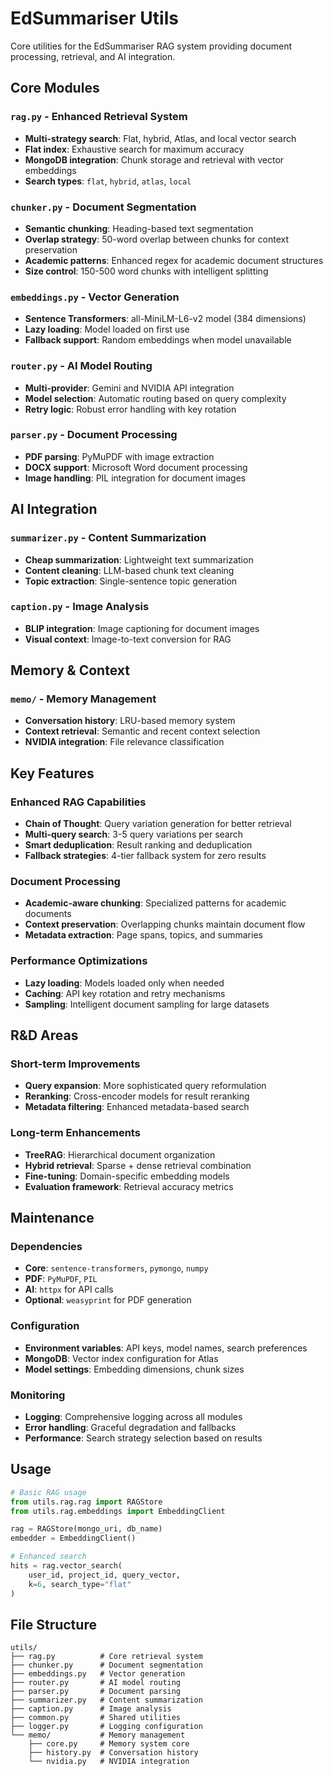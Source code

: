 # EdSummariser Utils

Core utilities for the EdSummariser RAG system providing document processing, retrieval, and AI integration.

## Core Modules

### `rag.py` - Enhanced Retrieval System
- **Multi-strategy search**: Flat, hybrid, Atlas, and local vector search
- **Flat index**: Exhaustive search for maximum accuracy
- **MongoDB integration**: Chunk storage and retrieval with vector embeddings
- **Search types**: `flat`, `hybrid`, `atlas`, `local`

### `chunker.py` - Document Segmentation
- **Semantic chunking**: Heading-based text segmentation
- **Overlap strategy**: 50-word overlap between chunks for context preservation
- **Academic patterns**: Enhanced regex for academic document structures
- **Size control**: 150-500 word chunks with intelligent splitting

### `embeddings.py` - Vector Generation
- **Sentence Transformers**: all-MiniLM-L6-v2 model (384 dimensions)
- **Lazy loading**: Model loaded on first use
- **Fallback support**: Random embeddings when model unavailable

### `router.py` - AI Model Routing
- **Multi-provider**: Gemini and NVIDIA API integration
- **Model selection**: Automatic routing based on query complexity
- **Retry logic**: Robust error handling with key rotation

### `parser.py` - Document Processing
- **PDF parsing**: PyMuPDF with image extraction
- **DOCX support**: Microsoft Word document processing
- **Image handling**: PIL integration for document images

## AI Integration

### `summarizer.py` - Content Summarization
- **Cheap summarization**: Lightweight text summarization
- **Content cleaning**: LLM-based chunk text cleaning
- **Topic extraction**: Single-sentence topic generation

### `caption.py` - Image Analysis
- **BLIP integration**: Image captioning for document images
- **Visual context**: Image-to-text conversion for RAG

## Memory & Context

### `memo/` - Memory Management
- **Conversation history**: LRU-based memory system
- **Context retrieval**: Semantic and recent context selection
- **NVIDIA integration**: File relevance classification

## Key Features

### Enhanced RAG Capabilities
- **Chain of Thought**: Query variation generation for better retrieval
- **Multi-query search**: 3-5 query variations per search
- **Smart deduplication**: Result ranking and deduplication
- **Fallback strategies**: 4-tier fallback system for zero results

### Document Processing
- **Academic-aware chunking**: Specialized patterns for academic documents
- **Context preservation**: Overlapping chunks maintain document flow
- **Metadata extraction**: Page spans, topics, and summaries

### Performance Optimizations
- **Lazy loading**: Models loaded only when needed
- **Caching**: API key rotation and retry mechanisms
- **Sampling**: Intelligent document sampling for large datasets

## R&D Areas

### Short-term Improvements
- **Query expansion**: More sophisticated query reformulation
- **Reranking**: Cross-encoder models for result reranking
- **Metadata filtering**: Enhanced metadata-based search

### Long-term Enhancements
- **TreeRAG**: Hierarchical document organization
- **Hybrid retrieval**: Sparse + dense retrieval combination
- **Fine-tuning**: Domain-specific embedding models
- **Evaluation framework**: Retrieval accuracy metrics

## Maintenance

### Dependencies
- **Core**: `sentence-transformers`, `pymongo`, `numpy`
- **PDF**: `PyMuPDF`, `PIL`
- **AI**: `httpx` for API calls
- **Optional**: `weasyprint` for PDF generation

### Configuration
- **Environment variables**: API keys, model names, search preferences
- **MongoDB**: Vector index configuration for Atlas
- **Model settings**: Embedding dimensions, chunk sizes

### Monitoring
- **Logging**: Comprehensive logging across all modules
- **Error handling**: Graceful degradation and fallbacks
- **Performance**: Search strategy selection based on results

## Usage

```python
# Basic RAG usage
from utils.rag.rag import RAGStore
from utils.rag.embeddings import EmbeddingClient

rag = RAGStore(mongo_uri, db_name)
embedder = EmbeddingClient()

# Enhanced search
hits = rag.vector_search(
    user_id, project_id, query_vector, 
    k=6, search_type="flat"
)
```

## File Structure
```
utils/
├── rag.py          # Core retrieval system
├── chunker.py      # Document segmentation
├── embeddings.py   # Vector generation
├── router.py       # AI model routing
├── parser.py       # Document parsing
├── summarizer.py   # Content summarization
├── caption.py      # Image analysis
├── common.py       # Shared utilities
├── logger.py       # Logging configuration
└── memo/           # Memory management
    ├── core.py     # Memory system core
    ├── history.py  # Conversation history
    └── nvidia.py   # NVIDIA integration
```
